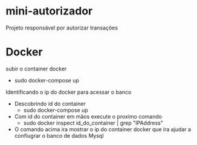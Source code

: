 # mini-autorizador
Projeto responsável por autorizar transações

# Docker

subir o container docker
- sudo docker-compose up

Identificando o ip do docker para acessar o banco
- Descobrindo id do container
    - sudo docker-compose up 
- Com id do container em mãos execute o proximo comando
  - sudo docker inspect id_do_container | grep "IPAddress"
- O comando acima ira mostrar o ip do container docker que ira ajudar a confiugrar o banco de dados Mysql